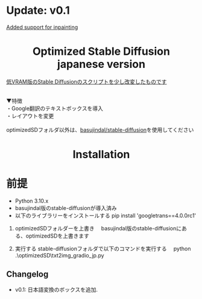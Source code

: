 # Update: v0.1

[Added support for inpainting](#inpainting)

<h1 align="center">Optimized Stable Diffusion<br>japanese version</h1>

<a href="https://github.com/basujindal/stable-diffusion">低VRAM版のStable Diffusionのスクリプトを少し改変したものです<a>

<br>
▼特徴<br>
・Google翻訳のテキストボックスを導入<br>
・レイアウトを変更<br>
<br>
optimizedSDフォルダ以外は、<a href="https://github.com/basujindal/stable-diffusion">basujindal/stable-diffusion</a>を使用してください


<h1 align="center">Installation</h1>

# 前提
- Python 3.10.x
- basujindal版のstable-diffusionが導入済み
- 以下のライブラリーをインストールする
  pip install 'googletrans==4.0.0rc1'

1. optimizedSDフォルダーを上書き
　basujindal版のstable-diffusionにある、optimizedSDを上書きます

2. 実行する
  stable-diffusionフォルダで以下のコマンドを実行する
　python .\optimizedSD\txt2img_gradio_jp.py

## Changelog

- v0.1: 日本語変換のボックスを追加.
